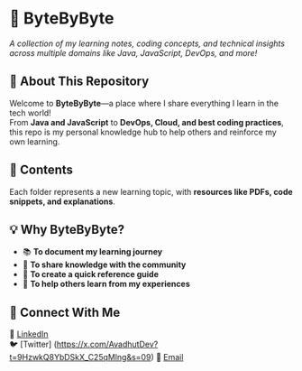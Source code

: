 # 📘 ByteByByte  
*A collection of my learning notes, coding concepts, and technical insights across multiple domains like Java, JavaScript, DevOps, and more!*  

## 🚀 About This Repository  
Welcome to **ByteByByte**—a place where I share everything I learn in the tech world!  
From **Java and JavaScript** to **DevOps, Cloud, and best coding practices**, this repo is my personal knowledge hub to help others and reinforce my own learning.  

## 📂 Contents  
Each folder represents a new learning topic, with **resources like PDFs, code snippets, and explanations**.  

## 💡 Why ByteByByte?  
- 📚 **To document my learning journey**  
- 🤝 **To share knowledge with the community**  
- 📝 **To create a quick reference guide**  
- 🚀 **To help others learn from my experiences**


## 📌 Connect With Me  
💼 [LinkedIn](https://www.linkedin.com/in/avadhut-shinde-a4732a1b4)  
🐦 [Twitter]
(https://x.com/AvadhutDev?t=9HzwkQ8YbDSkX_C25qMlng&s=09)
📧 [Email](avadhutshinde92@gmail.com)
